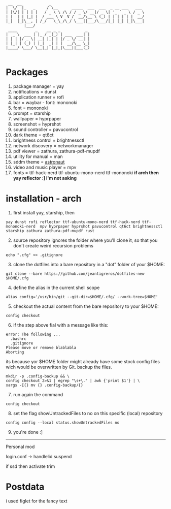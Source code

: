```
 __  __            _                                         
|  \/  |_   _     / \__      _____  ___  ___  _ __ ___   ___ 
| |\/| | | | |   / _ \ \ /\ / / _ \/ __|/ _ \| '_ ` _ \ / _ \
| |  | | |_| |  / ___ \ V  V /  __/\__ \ (_) | | | | | |  __/
|_|  |_|\__, | /_/   \_\_/\_/ \___||___/\___/|_| |_| |_|\___|
        |___/                                                
 ____        _    __ _ _           _ 
|  _ \  ___ | |_ / _(_) | ___  ___| |
| | | |/ _ \| __| |_| | |/ _ \/ __| |
| |_| | (_) | |_|  _| | |  __/\__ \_|
|____/ \___/ \__|_| |_|_|\___||___(_)
                                     
```
# Packages

1. package manager = yay
2. notifications = dunst
3. application runner = rofi
4. bar = waybar - font: mononoki
5. font = mononoki
6. prompt = starship
7. wallpaper = hyprpaper
8. screenshot = hyprshot
9. sound controller = pavucontrol
10. dark theme = qt6ct
11. brightness control = brightnessctl
12. network discovery = networkmanager
13. pdf viewer = zathura, zathura-pdf-mupdf
14. utility for manual = man
15. sddm theme = [astronaut](https://github.com/Keyitdev/sddm-astronaut-theme)
16. video and music player = mpv 
17. fonts = ttf-hack-nerd ttf-ubuntu-mono-nerd ttf-mononoki
**if arch then yay reflector :] i'm not asking**

# installation - arch
1. first install yay, starship, then
```
yay dunst rofi reflector ttf-ubuntu-mono-nerd ttf-hack-nerd ttf-mononoki-nerd  mpv hyprpaper hyprshot pavucontrol qt6ct brightnessctl starship zathura zathura-pdf-mupdf rust 
```

2. source repository ignores the folder where you'll clone it, so that you don't create weird recursion problems

```
echo ".cfg" >> .gitignore
```

3. clone the dotfiles into a bare repository in a "dot" folder of your $HOME:

```
git clone --bare https://github.com/jeantigreros/dotfiles-new $HOME/.cfg
```

4. define the alias in the current shell scope
```
alias config='/usr/bin/git --git-dir=$HOME/.cfg/ --work-tree=$HOME'
```

5. checkout the actual content from the bare repository to your $HOME:
```
config checkout
```
6. if the step above fial with a message like this:
```
error: The following ...
  .bashrc
  .gitignore
Please move or remove blablabla
Aborting
```
its because yor $HOME folder might already have some stock config files wich would be overwritten by Git. backup the files.

```
mkdir -p .config-backup && \
config checkout 2>&1 | egrep "\s+\." | awk {'print $1'} | \
xargs -I{} mv {} .config-backup/{}
```
7. run again the command
```
config checkout
```
8. set the flag showUntrackedFiles to no on this specific (local) repository
```
config config --local status.showUntrackedFiles no
```
9. you're done :]

---

Personal mod

login.conf -> handlelid suspend

if ssd then activate trim

# Postdata

i used figlet for the fancy text

